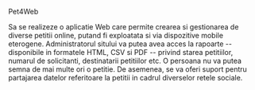 Pet4Web

Sa se realizeze o aplicatie Web care permite crearea si gestionarea de diverse petitii online, putand fi exploatata si via dispozitive mobile eterogene. Administratorul sitului va putea avea acces la rapoarte -- disponibile in formatele HTML, CSV si PDF -- privind starea petitiilor, numarul de solicitanti, destinatarii petitiilor etc. O persoana nu va putea semna de mai multe ori o petitie. De asemenea, se va oferi suport pentru partajarea datelor referitoare la petitii in cadrul diverselor retele sociale.

